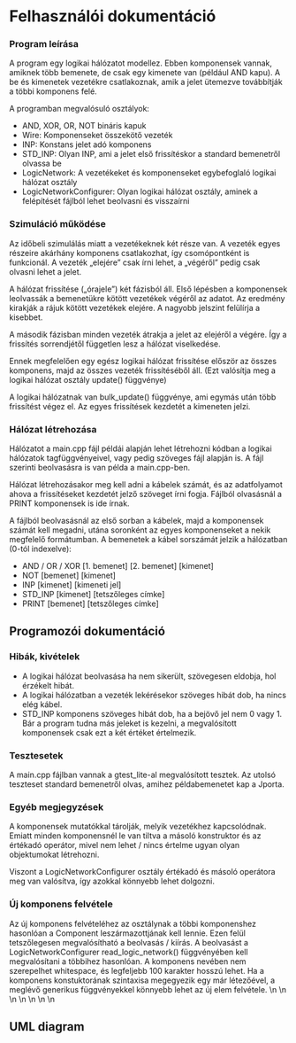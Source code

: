 # Felhasználói dokumentáció
### Program leírása
A program egy logikai hálózatot modellez. Ebben komponensek vannak, amiknek több bemenete, de csak egy kimenete van (például AND kapu). A be és kimenetek vezetékre csatlakoznak, amik a jelet ütemezve továbbítják a többi komponens felé.

A programban megvalósuló osztályok:
- AND, XOR, OR, NOT bináris kapuk
- Wire: Komponenseket összekötő vezeték 
- INP: Konstans jelet adó komponens
- STD_INP: Olyan INP, ami a jelet első frissítéskor a standard bemenetről olvassa be
- LogicNetwork: A vezetékeket és komponenseket egybefoglaló logikai hálózat osztály
- LogicNetworkConfigurer: Olyan logikai hálózat osztály, aminek a felépítését fájlból lehet beolvasni és visszaírni

### Szimuláció működése

Az időbeli szimulálás miatt a vezetékeknek két része van. A vezeték egyes részeire akárhány komponens csatlakozhat, így csomópontként is funkcionál. A vezeték „elejére” csak írni lehet, a „végéről” pedig csak olvasni lehet a jelet.

A hálózat frissítése („órajele”) két fázisból áll. Első lépésben a komponensek leolvassák a bemenetükre kötött vezetékek végéről az adatot. Az eredmény kirakják a rájuk kötött vezetékek elejére. A nagyobb jelszint felülírja a kisebbet.

A második fázisban minden vezeték átrakja a jelet az elejéről a végére. Így a frissítés sorrendjétől független lesz a hálózat viselkedése.

Ennek megfelelően egy egész logikai hálózat frissítése először az összes komponens, majd az összes vezeték frissítéséből áll. (Ezt valósítja meg a logikai hálózat osztály update() függvénye)

A logikai hálózatnak van bulk_update() függvénye, ami egymás után több frissítést végez el. Az egyes frissítések kezdetét a kimeneten jelzi.

### Hálózat létrehozása
Hálózatot a main.cpp fájl példái alapján lehet létrehozni kódban a logikai hálózatok tagfüggvényeivel, vagy pedig szöveges fájl alapján is. A fájl szerinti beolvasásra is van példa a main.cpp-ben.

Hálózat létrehozásakor meg kell adni a kábelek számát, és az adatfolyamot ahova a frissítéseket kezdetét jelző szöveget írni fogja. Fájlból olvasásnál a PRINT komponensek is ide írnak.

A fájlból beolvasásnál az első sorban a kábelek, majd a komponensek számát kell megadni, utána soronként az egyes komponenseket a nekik megfelelő formátumban. A bemenetek a kábel sorszámát jelzik a hálózatban (0-tól indexelve):
- AND / OR / XOR \[1. bemenet\] \[2. bemenet\] \[kimenet\]
- NOT \[bemenet\] \[kimenet\]
- INP \[kimenet\] \[kimeneti jel\]
- STD_INP \[kimenet\] \[tetszőleges címke\]
- PRINT \[bemenet\] \[tetszőleges címke\]

## Programozói dokumentáció
### Hibák, kivételek
- A logikai hálózat beolvasása ha nem sikerült, szövegesen eldobja, hol érzékelt hibát.
- A logikai hálózatban a vezeték lekérésekor szöveges hibát dob, ha nincs elég kábel.
- STD_INP komponens szöveges hibát dob, ha a bejövő jel nem 0 vagy 1. Bár a program tudna más jeleket is kezelni, a megvalósított komponensek csak ezt a két értéket értelmezik.

### Tesztesetek
A main.cpp fájlban vannak a gtest_lite-al megvalósított tesztek. Az utolsó teszteset standard bemenetről olvas, amihez példabemenetet kap a Jporta.

### Egyéb megjegyzések
A komponensek mutatókkal tárolják, melyik vezetékhez kapcsolódnak. Emiatt minden komponensnél le van tiltva a másoló konstruktor és az értékadó operátor, mivel nem lehet / nincs értelme ugyan olyan objektumokat létrehozni.

Viszont a LogicNetworkConfigurer osztály értékadó és másoló operátora meg van valósítva, így azokkal könnyebb lehet dolgozni.

### Új komponens felvétele
Az új komponens felvételéhez az osztálynak a többi komponenshez hasonlóan a Component leszármazottjának kell lennie. Ezen felül tetszőlegesen megvalósítható a beolvasás / kiírás.
A beolvasást a LogicNetworkConfigurer read_logic_network() függvényében kell megvalósítani a többihez hasonlóan. A komponens nevében nem szerepelhet whitespace, és legfeljebb 100 karakter hosszú lehet. Ha a komponens konstuktorának szintaxisa megegyezik egy már létezőével, a meglévő generikus függvényekkel könnyebb lehet az új elem felvétele.
\n
\n
\n
\n
\n
\n
\n
## UML diagram